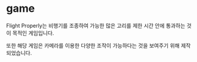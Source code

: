 # game
Flight Properly는 비행기를 조종하여 가능한 많은 고리를 제한 시간 안에 통과하는 것이 목적인 게임입니다. 


또한 해당 게임은 카메라를 이용한 다양한 조작이 가능하다는 것을 보여주기 위해 제작되었습니다.
